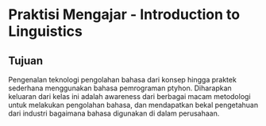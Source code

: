 # Praktisi Mengajar - Introduction to Linguistics

## Tujuan
Pengenalan teknologi pengolahan bahasa  dari konsep hingga praktek sederhana menggunakan bahasa pemrograman ptyhon. Diharapkan keluaran dari kelas ini adalah awareness dari berbagai macam metodologi untuk melakukan pengolahan bahasa, dan mendapatkan bekal pengetahuan dari industri bagaimana bahasa digunakan di dalam perusahaan.
